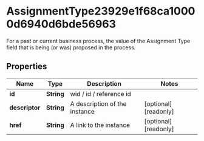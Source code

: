 

# AssignmentType23929e1f68ca10000d6940d6bde56963

For a past or current business process, the value of the Assignment Type field that is being (or was) proposed in the process.

## Properties

| Name | Type | Description | Notes |
|------------ | ------------- | ------------- | -------------|
|**id** | **String** | wid / id / reference id |  |
|**descriptor** | **String** | A description of the instance |  [optional] [readonly] |
|**href** | **String** | A link to the instance |  [optional] [readonly] |



